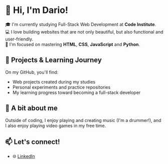 # 👋 Hi, I'm Dario!

🎓 I'm currently studying Full-Stack Web Development at **Code Institute**.  
💻 I love building websites that are not only beautiful, but also functional and user-friendly.  
🎯 I'm focused on mastering **HTML**, **CSS**, **JavaScript** and **Python**.

## 🚀 Projects & Learning Journey
On my GitHub, you'll find:
- Web projects created during my studies
- Personal experiments and practice repositories
- My learning progress toward becoming a full-stack developer

## 🥁 A bit about me  
Outside of coding, I enjoy playing and creating music (I'm a drummer!), and I also enjoy playing video games in my free time.

## 📫 Let's connect!
- 🌐 [LinkedIn](https://www.linkedin.com/in/dario-costarelli)
